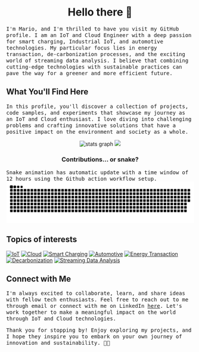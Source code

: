 <h1 align="center">Hello there 👋</h1>
<samp>I'm Mario, and I'm thrilled to have you visit my GitHub profile. I am an IoT and Cloud Engineer with a deep passion for smart charging, Industrial IoT, and automotive technologies. My particular focus lies in energy transaction, de-carbonization processes, and the exciting world of streaming data analysis. I believe that combining cutting-edge technologies with sustainable practices can pave the way for a greener and more efficient future.</samp>

## What You'll Find Here

<samp>In this profile, you'll discover a collection of projects, code samples, and experiments that showcase my journey as an IoT and Cloud enthusiast. I love diving into challenging problems and crafting innovative solutions that have a positive impact on the environment and society as a whole.
</samp>


<div align="center">
   <img src="https://github-readme-stats.vercel.app/api?hide_title=false&hide_rank=false&show_icons=true&include_all_commits=true&count_private=true&disable_animations=true&theme=white&locale=en&hide_border=false&username=masedev" height="150" alt="stats graph"  />
   <img height="150" src="https://github-readme-stats.vercel.app/api/top-langs/?username=masedev" />
 </div>

<h3 align="center">Contributions... or snake?</h3>
<samp>Snake animation has automatic update with a time window of 12 hours using the Github action workflow setup.</samp>

<img src="https://github.com/masedev/masedev/blob/assets/snake.svg" alt="Snake Animation" />

## Topics of interests
[![IoT](https://img.shields.io/badge/-IoT-blue)](https://aws.amazon.com/what-is/iot/)
[![Cloud](https://img.shields.io/badge/-Cloud%20Computing-orange)](https://cloud.google.com/learn/what-is-cloud-computing)
[![Smart Charging](https://img.shields.io/badge/-Smart%20Charging-green)](https://energysavingtrust.org.uk/advice/smart-charging-electric-vehicles/)
[![Automotive](https://img.shields.io/badge/-Automotive-red)](https://www.doxee.com/blog/technology/iot-and-automotive/)
[![Energy Transaction](https://img.shields.io/badge/-Energy%20Transaction-purple)](https://www.enelgreenpower.com/learning-hub/energy-transition)
[![Decarbonization](https://img.shields.io/badge/-Decarbonization-lightgrey)](https://www.ibm.com/topics/decarbonization)
[![Streaming Data Analysis](https://img.shields.io/badge/-Streaming%20Data%20Analysis-blueviolet)](https://aws.amazon.com/streaming-data/)

## Connect with Me

<samp>I'm always excited to collaborate, learn, and share ideas with fellow tech enthusiasts. Feel free to reach out to me through email or connect with me on LinkedIn [here](https://www.linkedin.com/in/mario-sessa/). Let's work together to make a meaningful impact on the world through IoT and Cloud technologies.</samp>

<samp> Thank you for stopping by! Enjoy exploring my projects, and I hope they inspire you to embark on your own journey of innovation and sustainability. 🌱💡</samp>

